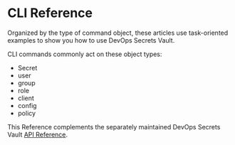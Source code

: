 ﻿[title]: # (CLI Reference)
[tags]: # (DevOps Secrets Vault,DSV,)
[priority]: # (1800)

# CLI Reference

Organized by the type of command object, these articles use task-oriented examples to show you how to use DevOps Secrets Vault.

CLI commands commonly act on these object types:

* Secret
* user
* group
* role
* client
* config
* policy

This Reference complements the separately maintained DevOps Secrets Vault [API Reference](https://dsv.thycotic.com/api).


